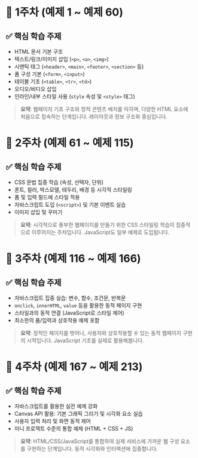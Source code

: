 # 📘 1주차 (예제 1 ~ 예제 60)

## ✅ 핵심 학습 주제
- HTML 문서 기본 구조
- 텍스트/링크/이미지 삽입 (`<p>`, `<a>`, `<img>`)
- 시맨틱 태그 (`<header>`, `<main>`, `<footer>`, `<section>` 등)
- 폼 구성 기본 (`<form>`, `<input>`)
- 테이블 기초 (`<table>`, `<tr>`, `<td>`)
- 오디오/비디오 삽입
- 인라인/내부 스타일 사용 (`style` 속성 및 `<style>` 태그)


> **요약**: 웹페이지 기초 구조와 정적 콘텐츠 배치를 익히며, 다양한 HTML 요소에 처음으로 접속하는 단계입니다. 레이아웃과 정보 구조화 중심입니다.


# 📘 2주차 (예제 61 ~ 예제 115)

## ✅ 핵심 학습 주제
- CSS 문법 집중 학습 (속성, 선택자, 단위)
- 폰트, 컬러, 박스모델, 테두리, 배경 등 시각적 스타일링
- 폼 및 입력 필드에 스타일 적용
- 자바스크립트 도입 (`<script>`) 및 기본 이벤트 실습
- 이미지 삽입 및 꾸미기


> **요약**: 시각적으로 풍부한 웹페이지를 만들기 위한 CSS 스타일링 학습이 집중적으로 이루어지는 주차입니다. JavaScript도 일부 예제로 도입됩니다.


# 📘 3주차 (예제 116 ~ 예제 166)

## ✅ 핵심 학습 주제
- 자바스크립트 집중 실습: 변수, 함수, 조건문, 반복문
- `onclick`, `innerHTML`, `value` 등을 활용한 동적 페이지 구현
- 스타일과의 동적 연결 (JavaScript로 스타일 제어)
- 최소한의 폼/입력과 상호작용 예제 포함


> **요약**: 정적인 페이지를 벗어나, 사용자와 상호작용할 수 있는 동적 웹페이지 구현의 시작입니다. JavaScript 기초를 실제로 활용해봅니다.


# 📘 4주차 (예제 167 ~ 예제 213)

## ✅ 핵심 학습 주제
- 자바스크립트를 활용한 실전 예제 강화
- Canvas API 활용: 기본 그래픽 그리기 및 시각화 요소 실습
- 사용자 입력 처리 및 화면 동적 제어
- 미니 프로젝트 수준의 통합 예제 (HTML + CSS + JS)


> **요약**: HTML/CSS/JavaScript를 통합하여 실제 서비스에 가까운 웹 구성 요소를 구현하는 단계입니다. 동적 시각화와 인터랙션에 집중합니다.


